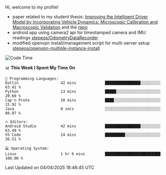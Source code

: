 Hi, welcome to my profile!

* paper related to my student thesis: [Improving the Intelligent Driver Model by Incorporating Vehicle Dynamics: Microscopic Calibration and Macroscopic Validation](https://doi.org/10.48550/arXiv.2408.03722) and the [repo](https://github.com/stepeos/pycarmodel_calibration)
* android app using camera2 api for timestamped camera and IMU readings [stepeos/OdometryDataRecorder](https://github.com/stepeos/OdometryDataRecorder)
* modified openvpn install/management script for multi-server setup [stepeos/openvpn-multiple-instance-install](https://github.com/stepeos/openvpn-multiple-instance-install)

<!--START_SECTION:waka-->
![Code Time](http://img.shields.io/badge/Code%20Time-2%2C008%20hrs%2029%20mins-blue)

📊 **This Week I Spent My Time On** 

```text
💬 Programming Languages: 
Kotlin                   42 mins             ████████████████░░░░░░░░░   63.41 % 
Python                   13 mins             █████░░░░░░░░░░░░░░░░░░░░   20.60 % 
Cap'n Proto              10 mins             ████░░░░░░░░░░░░░░░░░░░░░   15.92 % 
Java                     0 secs              ░░░░░░░░░░░░░░░░░░░░░░░░░   00.07 % 

🔥 Editors: 
Android Studio           42 mins             ████████████████░░░░░░░░░   63.49 % 
VS Code                  24 mins             █████████░░░░░░░░░░░░░░░░   36.51 % 

💻 Operating System: 
Linux                    1 hr 6 mins         █████████████████████████   100.00 % 
```


 Last Updated on 04/04/2025 18:46:45 UTC
<!--END_SECTION:waka-->
